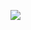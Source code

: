 ![](https://media1.giphy.com/media/PnDRNekrgtHh5jXMna/giphy.gif?cid=790b7611c7b5f201dfa90c7abfe0f1a51df7ab4e83b810fa&rid=giphy.gif&ct=g)
